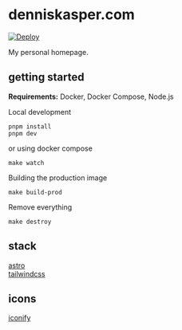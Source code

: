 # denniskasper.com

[![Deploy](https://github.com/DennisKasper/denniskasper.com/actions/workflows/build-deploy.yaml/badge.svg)](https://github.com/DennisKasper/denniskasper.com/actions/workflows/build-deploy.yaml)

My personal homepage.

## getting started

**Requirements:** Docker, Docker Compose, Node.js

Local development

```console
pnpm install
pnpm dev
```

or using docker compose

```console
make watch
```

Building the production image

```console
make build-prod
```

Remove everything

```console
make destroy
```

## stack

[astro](https://astro.build/)  
[tailwindcss](https://tailwindcss.com/)

## icons

[iconify](https://iconify.design/)
